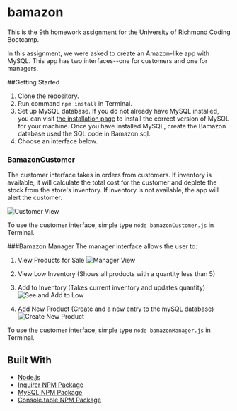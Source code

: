 # bamazon

This is the 9th homework assignment for the University of Richmond Coding Bootcamp.

In this assignment, we were asked to create an Amazon-like app with MySQL. This app has two interfaces--one for customers and one for managers.



##Getting Started 
1. Clone the repository. 
2. Run command `npm install` in Terminal.
3. Set up MySQL database. If you do not already have MySQL installed, you can visit [the installation page](https://www.mysql.com/) to install the correct version of MySQL for your machine. Once you have installed MySQL, create the Bamazon database used the SQL code in Bamazon.sql. 
4. Choose an interface below. 

### BamazonCustomer
The customer interface takes in orders from customers. If inventory is available, it will calculate the total cost for the customer and deplete the stock from the store's inventory. If inventory is not available, the app will alert the customer. 

![Customer View](https://media.giphy.com/media/25pU7OJCsW6qOlVtTy/giphy.gif)

To use the customer interface, simple type `node bamazonCustomer.js` in Terminal.


###Bamazon Manager
The manager interface allows the user to:
1. View Products for Sale 
![Manager View](https://media.giphy.com/media/SGVHMkk8N4JxSQ9CPo/giphy.gif)

2. View Low Inventory (Shows all products with a quantity less than 5)
3. Add to Inventory (Takes current inventory and updates quantity)
![See and Add to Low](https://media.giphy.com/media/3tMphVxUc47MYAHgcZ/giphy.gif)

4. Add New Product (Create and a new entry to the mySQL database)
![Create New Product](https://media.giphy.com/media/5h7QMsNndM7G8YR1Gy/giphy.gif)

To use the customer interface, simple type `node bamazonManager.js` in Terminal.

## Built With
* [Node.js](https://nodejs.org/en/)
* [Inquirer NPM Package](https://www.npmjs.com/package/inquirer)
* [MySQL NPM Package](https://www.npmjs.com/package/mysql) 
* [Console.table NPM Package](https://www.npmjs.com/package/console.table) 
